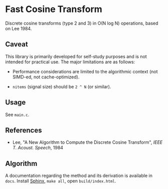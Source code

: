 # Fast Cosine Transform

Discrete cosine transforms (type 2 and 3) in O(N log N) operations, based on Lee 1984.

## Caveat

This library is primarily developed for self-study purposes and is not intended for practical use.
The major limitations are as follows:

* Performance considerations are limited to the algorithmic context (not SIMD-ed, not cache-optimized).

* `nitems` (signal size) should be `2 ^ N` (or similar).

## Usage

See `main.c`.

## References

- Lee, "A New Algorithm to Compute the Discrete Cosine Transform", *IEEE T. Acoust. Speech*, 1984

## Algorithm

A documentation regarding the method and its derivation is available in `docs`.
Install [Sphinx](https://www.sphinx-doc.org/en/master/), `make all`, open `build/index.html`.

